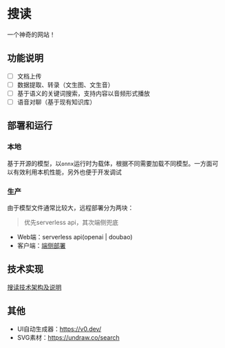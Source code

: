 # 搜读

一个神奇的网站！

## 功能说明

- [ ] 文档上传
- [ ] 数据提取、转录（文生图、文生音）
- [ ] 基于语义的关键词搜索，支持内容以音频形式播放
- [ ] 语音对聊（基于现有知识库）

## 部署和运行

### 本地

基于开源的模型，以`onnx`运行时为载体，根据不同需要加载不同模型。一方面可以有效利用本机性能，另外也便于开发调试

### 生产

由于模型文件通常比较大，远程部署分为两块：

> 优先serverless api，其次端侧兜底

- Web端：serverless api(openai | doubao)
- 客户端：[端侧部署](https://github.com/mlc-ai/mlc-llm)

## 技术实现

[搜读技术架构及说明](./Tech.md)

## 其他

- UI自动生成器：<https://v0.dev/>
- SVG素材：<https://undraw.co/search>

